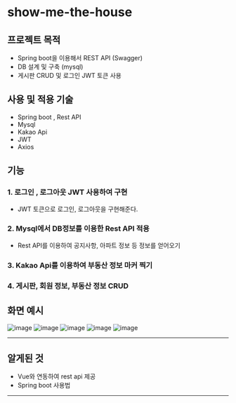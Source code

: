 
# show-me-the-house


## 프로젝트 목적

- Spring boot을 이용해서 REST API (Swagger)
- DB 설계 및 구축 (mysql)
- 게시판 CRUD 및 로그인 JWT 토큰 사용


## 사용 및 적용 기술

- Spring boot , Rest API
- Mysql
- Kakao Api
- JWT
- Axios 



## 기능

### 1. 로그인 , 로그아웃 JWT 사용하여 구현
- JWT 토큰으로 로그인, 로그아웃을 구현해준다. 

### 2. Mysql에서 DB정보를 이용한 Rest API 적용
- Rest API를 이용하여 공지사항, 아파트 정보 등 정보를 얻어오기

### 3. Kakao Api를 이용하여 부동산 정보 마커 찍기

### 4. 게시판, 회원 정보, 부동산 정보 CRUD 

## 화면 예시

![image](https://user-images.githubusercontent.com/36908476/119854056-b2e90480-bf4b-11eb-9c44-583723575142.png)
![image](https://user-images.githubusercontent.com/36908476/119854064-b5e3f500-bf4b-11eb-95b1-52afb8c51551.png)
![image](https://user-images.githubusercontent.com/36908476/119854072-b9777c00-bf4b-11eb-9563-043fe01cc8e0.png)
![image](https://user-images.githubusercontent.com/36908476/119854086-bc726c80-bf4b-11eb-905e-5b60734f5ea0.png)
![image](https://user-images.githubusercontent.com/36908476/119854123-c5633e00-bf4b-11eb-925c-9fda97c24714.png)

--- 
## 알게된 것
- Vue와 연동하여 rest api 제공
- Spring boot 사용법 
---
